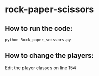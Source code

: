 # rock-paper-scissors

## How to run the code: 
`python Rock_paper_scissors.py`

## How to change the players:
Edit the player classes on line 154 